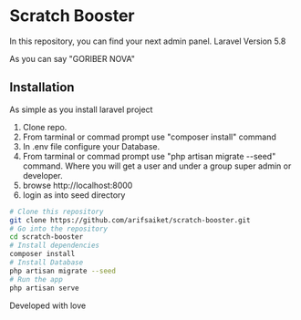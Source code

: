 # Scratch Booster

In this repository, you can find your next admin panel.
Laravel Version 5.8

As you can say "GORIBER NOVA"

## Installation

As simple as you install laravel project
1. Clone repo.
2. From tarminal or commad prompt use "composer install" command
3. In .env file configure your Database.
4. From tarminal or commad prompt use "php artisan migrate --seed" command.
    Where you will get a user and under a group super admin or developer.
5. browse http://localhost:8000
6. login as into seed directory

```bash
# Clone this repository
git clone https://github.com/arifsaiket/scratch-booster.git
# Go into the repository
cd scratch-booster
# Install dependencies
composer install
# Install Database
php artisan migrate --seed
# Run the app
php artisan serve
```

Developed with love
